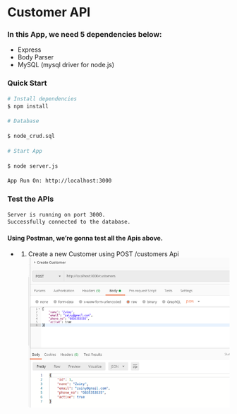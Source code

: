 # Customer API

### In this App, we need 5 dependencies below:

- Express
- Body Parser
- MySQL (mysql driver for node.js)

### Quick Start

```bash
# Install dependencies
$ npm install

# Database

$ node_crud.sql

# Start App

$ node server.js

App Run On: http://localhost:3000

```

### Test the APIs

```bash
Server is running on port 3000.
Successfully connected to the database.
```

#### Using Postman, we’re gonna test all the Apis above.

- 1. Create a new Customer using POST /customers Api
     ![alt text](https://github.com/khairul-abdi/customer-API/blob/master/img/1.png 'Create a new Customer')
